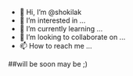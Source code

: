 - 👋 Hi, I’m @shokilak
- 👀 I’m interested in ...
- 🌱 I’m currently learning ...
- 💞️ I’m looking to collaborate on ...
- 📫 How to reach me ...

##will be soon may be ;)

<!---
shokilak/shokilak is a ✨ special ✨ repository because its `README.md` (this file) appears on your GitHub profile.
You can click the Preview link to take a look at your changes.
--->
